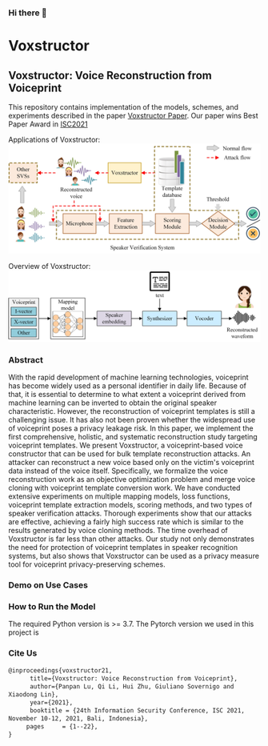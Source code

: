 ### Hi there 👋

<!--
**voxstructor/voxstructor** is a ✨ _special_ ✨ repository because its `README.md` (this file) appears on your GitHub profile.

Here are some ideas to get you started:

- 🔭 I’m currently working on ...
- 🌱 I’m currently learning ...
- 👯 I’m looking to collaborate on ...
- 🤔 I’m looking for help with ...
- 💬 Ask me about ...
- 📫 How to reach me: ...
- 😄 Pronouns: ...
- ⚡ Fun fact: ...
-->
# Voxstructor
## Voxstructor: Voice Reconstruction from Voiceprint
This repository contains implementation of the models, schemes, and experiments described in the paper [Voxstructor Paper](Voxstructor_ISC21_paper.pdf).
Our paper wins Best Paper Award in [ISC2021](https://isc2021.petra.ac.id/)

Applications of Voxstructor:
![Applications of Voxstructor](images/overview.jpg)

Overview of Voxstructor:
![Overview of Voxstructor](images/voxstructor.jpg)


### Abstract

With the rapid development of machine learning technologies, voiceprint has become widely used as a personal identifier in daily life. 
Because of that, it is essential to determine to what extent a voiceprint derived from machine learning can be inverted to obtain the original speaker characteristic. However, the reconstruction of voiceprint templates is still a challenging issue. It has also not been proven whether the widespread use of voiceprint poses a privacy leakage risk. 
In this paper, we implement the first comprehensive, holistic, and systematic reconstruction study targeting voiceprint templates. We present Voxstructor, a voiceprint-based voice constructor that can be used for bulk template reconstruction attacks. An attacker can reconstruct a new voice based only on the victim's voiceprint data instead of the voice itself. Specifically, we formalize the voice reconstruction work as an objective optimization problem and merge voice cloning with voiceprint template conversion work. 
We have conducted extensive experiments on multiple mapping models, loss functions, voiceprint template extraction models, scoring methods, and two types of speaker verification attacks. Thorough experiments show that our attacks are effective, achieving a fairly high success rate which is similar to the results generated by voice cloning methods. The time overhead of Voxstructor is far less than other attacks. 
Our study not only demonstrates the need for protection of voiceprint templates in speaker recognition systems, but also shows that Voxstructor can be used as a privacy measure tool for voiceprint privacy-preserving schemes.


### Demo on Use Cases



### How to Run the Model

The required Python version is >= 3.7.
The Pytorch version we used in this project is 

### Cite Us

```
@inproceedings{voxstructor21,
      title={Voxstructor: Voice Reconstruction from Voiceprint}, 
      author={Panpan Lu, Qi Li, Hui Zhu, Giuliano Sovernigo and Xiaodong Lin},
      year={2021},
      booktitle = {24th Information Security Conference, ISC 2021, November 10-12, 2021, Bali, Indonesia},
     pages     = {1--22},
}
```
